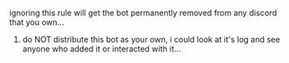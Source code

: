 ignoring this rule will get the bot permanently removed from any discord that you own...

1. do NOT distribute this bot as your own, i could look at it's log and see anyone who added it or interacted with it...
